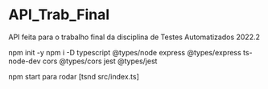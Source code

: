 # API_Trab_Final
API feita para o trabalho final da disciplina de Testes Automatizados 2022.2 

npm init -y
npm i -D typescript @types/node express @types/express ts-node-dev cors @types/cors jest @types/jest

npm start para rodar [tsnd src/index.ts]
